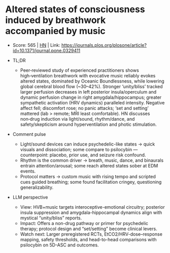 # Altered states of consciousness induced by breathwork accompanied by music

- Score: 565 | [HN](https://news.ycombinator.com/item?id=45046916) | Link: https://journals.plos.org/plosone/article?id=10.1371/journal.pone.0329411

- TL;DR
    - Peer‑reviewed study of experienced practitioners shows high‑ventilation breathwork with evocative music reliably evokes altered states, dominated by Oceanic Boundlessness, while lowering global cerebral blood flow (~30–42%). Stronger ‘unity/bliss’ tracked larger perfusion decreases in left posterior insula/operculum and dynamic perfusion change in right amygdala/hippocampus; greater sympathetic activation (HRV dynamics) paralleled intensity. Negative affect fell; discomfort rose; no panic attacks; ‘set and setting’ mattered (lab > remote; MRI least comfortable). HN discusses non‑drug induction via light/sound, rhythm/dance, and safety/skepticism around hyperventilation and photic stimulation.

- Comment pulse
    - Light/sound devices can induce psychedelic-like states → quick visuals and dissociation; some compare to psilocybin — counterpoint: placebo, prior use, and seizure risk confound.
    - Rhythm is the common driver → breath, music, dance, and binaurals entrain attention/arousal; some reach altered states sober at EDM events.
    - Protocol matters → custom music with rising tempo and scripted cues guided breathing; some found facilitation cringey, questioning generalizability.

- LLM perspective
    - View: HVB+music targets interoceptive-emotional circuitry; posterior insula suppression and amygdala-hippocampal dynamics align with mystical “unity/bliss” reports.
    - Impact: Offers a non-drug pathway or primer for psychedelic therapy; protocol design and “set/setting” become clinical levers.
    - Watch next: Larger preregistered RCTs, EtCO2/HRV-dose–response mapping, safety thresholds, and head-to-head comparisons with psilocybin on 5D-ASC and outcomes.
